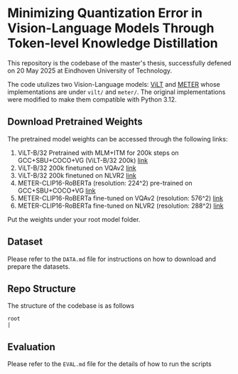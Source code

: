 # Minimizing Quantization Error in Vision-Language Models Through Token-level Knowledge Distillation

This repository is the codebase of the master's thesis, successfully defened on 20 May 2025 at Eindhoven University of Technology.

The code utulizes two Vision-Language models: [ViLT]() and [METER]() whose implementations are under ```vilt/``` and ```meter/```. The original implementations were modified to make them compatible with Python 3.12.

## Download Pretrained Weights
The pretrained model weights can be accessed through the following links:
1. ViLT-B/32 Pretrained with MLM+ITM for 200k steps on GCC+SBU+COCO+VG (ViLT-B/32 200k) [link](https://github.com/dandelin/ViLT/releases/download/200k/vilt_200k_mlm_itm.ckpt)
2. ViLT-B/32 200k finetuned on VQAv2 [link](https://github.com/dandelin/ViLT/releases/download/200k/vilt_vqa.ckpt)
3. ViLT-B/32 200k finetuned on NLVR2 [link](https://github.com/dandelin/ViLT/releases/download/200k/vilt_nlvr2.ckpt)
4. METER-CLIP16-RoBERTa (resolution: 224^2) pre-trained on GCC+SBU+COCO+VG [link](https://github.com/zdou0830/METER/releases/download/checkpoint2/meter_clip16_224_roberta_pretrain.ckpt)
5. METER-CLIP16-RoBERTa fine-tuned on VQAv2 (resolution: 576^2) [link](https://github.com/zdou0830/METER/releases/download/checkpoint/meter_clip16_288_roberta_vqa.ckpt)
6. METER-CLIP16-RoBERTa fine-tuned on NLVR2 (resolution: 288^2) [link](https://github.com/zdou0830/METER/releases/download/checkpoint/meter_clip16_288_roberta_nlvr2.ckpt)

Put the weights under your root model folder.

## Dataset
Please refer to the ```DATA.md``` file for instructions on how to download and prepare the datasets.

## Repo Structure
The structure of the codebase is as follows

    root
    |

## Evaluation
Please refer to the ```EVAL.md``` file for the details of how to run the scripts